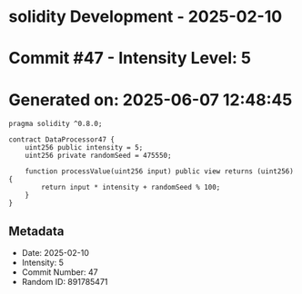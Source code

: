 ﻿# solidity Development - 2025-02-10
# Commit #47 - Intensity Level: 5
# Generated on: 2025-06-07 12:48:45
```solidity
pragma solidity ^0.8.0;

contract DataProcessor47 {
    uint256 public intensity = 5;
    uint256 private randomSeed = 475550;

    function processValue(uint256 input) public view returns (uint256) {
        return input * intensity + randomSeed % 100;
    }
}
```
## Metadata
- Date: 2025-02-10
- Intensity: 5
- Commit Number: 47
- Random ID: 891785471
